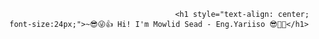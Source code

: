                                          <h1 style="text-align: center; font-size:24px;">~😎😜👍 Hi! I'm Mowlid Sead - Eng.Yariiso 😎🖤💥</h1>
